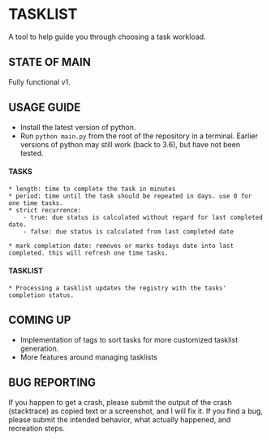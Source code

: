 # **TASKLIST**

A tool to help guide you through choosing a task workload.

## **STATE OF MAIN**

Fully functional v1.

## **USAGE GUIDE**

* Install the latest version of python. 
* Run `python main.py` from the root of the repository in a terminal. Earlier versions of python may still work (back to 3.6), but have not been tested.

####    TASKS
    
    * length: time to complete the task in minutes
    * period: time until the task should be repeated in days. use 0 for one time tasks.
    * strict recurrence: 
        - true: due status is calculated without regard for last completed date.
        - false: due status is calculated from last completed date

    * mark completion date: removes or marks todays date into last completed. this will refresh one time tasks.

####    TASKLIST
    
    * Processing a tasklist updates the registry with the tasks' completion status.
    
## **COMING UP**

* Implementation of tags to sort tasks for more customized tasklist generation.
* More features around managing tasklists

## **BUG REPORTING**

If you happen to get a crash, please submit the output of the crash (stacktrace) as copied text or a screenshot, and I will fix it.
If you find a bug, please submit the intended behavior, what actually happened, and recreation steps.

